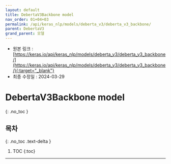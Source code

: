 ```yaml
---
layout: default
title: DebertaV3Backbone model
nav_order: 01+04+03
permalink: /api/keras_nlp/models/deberta_v3/deberta_v3_backbone/
parent: DebertaV3
grand_parent: 모델
---
```


* 원본 링크 : [https://keras.io/api/keras_nlp/models/deberta_v3/deberta_v3_backbone/](https://keras.io/api/keras_nlp/models/deberta_v3/deberta_v3_backbone/){:target="_blank"}
* 최종 수정일 : 2024-03-29

# DebertaV3Backbone model
{: .no_toc }

## 목차
{: .no_toc .text-delta }

1. TOC
{:toc}

---
